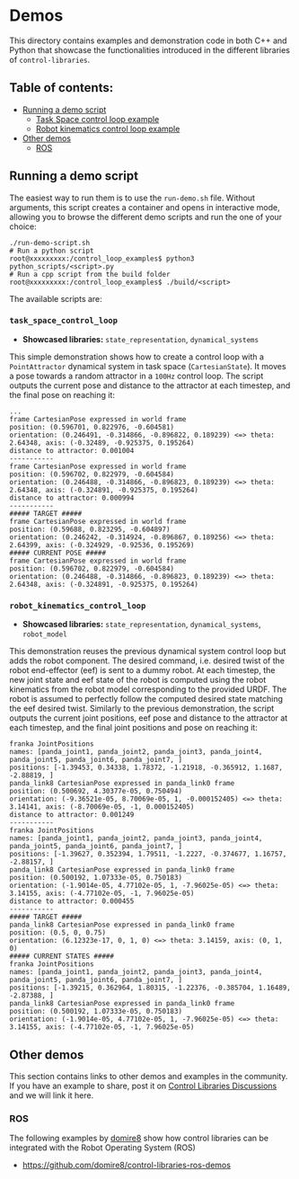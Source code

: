 # Demos

This directory contains examples and demonstration code in both C++ and Python that showcase the functionalities
introduced in the different libraries of `control-libraries`.

## Table of contents:
* [Running a demo script](#running-a-demo-script)
  * [Task Space control loop example](#task_space_control_loop)
  * [Robot kinematics control loop example](#robot_kinematics_control_loop)
* [Other demos](#other-demos)
  * [ROS](#ros)

## Running a demo script

The easiest way to run them is to use the `run-demo.sh` file.
Without arguments, this script creates a container and opens in interactive mode, allowing you to browse the different
demo scripts and run the one of your choice:

```console
./run-demo-script.sh
# Run a python script
root@xxxxxxxxx:/control_loop_examples$ python3 python_scripts/<script>.py
# Run a cpp script from the build folder
root@xxxxxxxxx:/control_loop_examples$ ./build/<script>
```

The available scripts are:

### `task_space_control_loop`
- **Showcased libraries:** `state_representation`, `dynamical_systems`

This simple demonstration shows how to create a control loop with a `PointAttractor` dynamical system in task space
(`CartesianState`). It moves a pose towards a random attractor in a `100Hz` control loop.
The script outputs the current pose and distance to the attractor at each timestep, and the final pose on reaching it:

```console
...
frame CartesianPose expressed in world frame
position: (0.596701, 0.822976, -0.604581)
orientation: (0.246491, -0.314866, -0.896822, 0.189239) <=> theta: 2.64348, axis: (-0.32489, -0.925375, 0.195264)
distance to attractor: 0.001004
-----------
frame CartesianPose expressed in world frame
position: (0.596702, 0.822979, -0.604584)
orientation: (0.246488, -0.314866, -0.896823, 0.189239) <=> theta: 2.64348, axis: (-0.324891, -0.925375, 0.195264)
distance to attractor: 0.000994
-----------
##### TARGET #####
frame CartesianPose expressed in world frame
position: (0.59688, 0.823295, -0.604897)
orientation: (0.246242, -0.314924, -0.896867, 0.189256) <=> theta: 2.64399, axis: (-0.324929, -0.92536, 0.195269)
##### CURRENT POSE #####
frame CartesianPose expressed in world frame
position: (0.596702, 0.822979, -0.604584)
orientation: (0.246488, -0.314866, -0.896823, 0.189239) <=> theta: 2.64348, axis: (-0.324891, -0.925375, 0.195264)
```

### `robot_kinematics_control_loop`
- **Showcased libraries:** `state_representation`, `dynamical_systems`, `robot_model`

This demonstration reuses the previous dynamical system control loop but adds the robot component.
The desired command, i.e. desired twist of the robot end-effector (eef) is sent to a dummy robot.
At each timestep, the new joint state and eef state of the robot is computed using the robot kinematics from the robot
model corresponding to the provided URDF.
The robot is assumed to perfectly follow the computed desired state matching the eef desired twist.
Similarly to the previous demonstration, the script outputs the current joint positions, eef pose and distance to the
attractor at each timestep, and the final joint positions and pose on reaching it:

```
franka JointPositions
names: [panda_joint1, panda_joint2, panda_joint3, panda_joint4, panda_joint5, panda_joint6, panda_joint7, ]
positions: [-1.39453, 0.34338, 1.78372, -1.21918, -0.365912, 1.1687, -2.88819, ]
panda_link8 CartesianPose expressed in panda_link0 frame
position: (0.500692, 4.30377e-05, 0.750494)
orientation: (-9.36521e-05, 8.70069e-05, 1, -0.000152405) <=> theta: 3.14141, axis: (-8.70069e-05, -1, 0.000152405)
distance to attractor: 0.001249
-----------
franka JointPositions
names: [panda_joint1, panda_joint2, panda_joint3, panda_joint4, panda_joint5, panda_joint6, panda_joint7, ]
positions: [-1.39627, 0.352394, 1.79511, -1.2227, -0.374677, 1.16757, -2.88157, ]
panda_link8 CartesianPose expressed in panda_link0 frame
position: (0.500192, 1.07333e-05, 0.750183)
orientation: (-1.9014e-05, 4.77102e-05, 1, -7.96025e-05) <=> theta: 3.14155, axis: (-4.77102e-05, -1, 7.96025e-05)
distance to attractor: 0.000455
-----------
##### TARGET #####
panda_link8 CartesianPose expressed in panda_link0 frame
position: (0.5, 0, 0.75)
orientation: (6.12323e-17, 0, 1, 0) <=> theta: 3.14159, axis: (0, 1, 0)
##### CURRENT STATES #####
franka JointPositions
names: [panda_joint1, panda_joint2, panda_joint3, panda_joint4, panda_joint5, panda_joint6, panda_joint7, ]
positions: [-1.39215, 0.362964, 1.80315, -1.22376, -0.385704, 1.16489, -2.87388, ]
panda_link8 CartesianPose expressed in panda_link0 frame
position: (0.500192, 1.07333e-05, 0.750183)
orientation: (-1.9014e-05, 4.77102e-05, 1, -7.96025e-05) <=> theta: 3.14155, axis: (-4.77102e-05, -1, 7.96025e-05)

```

## Other demos

This section contains links to other demos and examples in the community. If you have an example to share, post it on
[Control Libraries Discussions](https://github.com/aica-technology/control-libraries/discussions/categories/show-and-tell) 
and we will link it here.

### ROS

The following examples by [domire8](https://github.com/domire8) show how control libraries can be integrated with
the Robot Operating System (ROS)
- https://github.com/domire8/control-libraries-ros-demos
